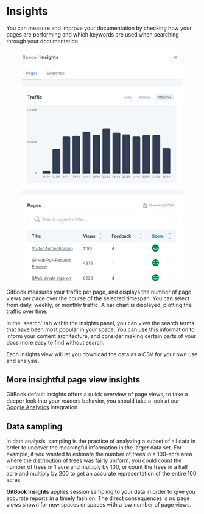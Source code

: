 # Insights

You can measure and improve your documentation by checking how your pages are performing and which keywords are used when searching through your documentation.

<figure><img src="../.gitbook/assets/image.png" alt=""><figcaption></figcaption></figure>

GitBook measures your traffic per page, and displays the number of page views per page over the course of the selected timespan. You can select from daily, weekly, or monthly traffic. A bar chart is displayed, plotting the traffic over time.

In the 'search' tab within the insights panel, you can view the search terms that have been most popular in your space. You can use this information to inform your content architecture, and consider making certain parts of your docs more easy to find without search.

Each insights view will let you download the data as a CSV for your own use and analysis.

## More insightful page view insights

GitBook default insights offers a quick overview of page views, to take a deeper look into your readers behavior, you should take a look at our [Google Analytics](../features/broken-reference/) integration.

## **Data sampling**

In data analysis, sampling is the practice of analyzing a subset of all data in order to uncover the meaningful information in the larger data set. For example, if you wanted to estimate the number of trees in a 100-acre area where the distribution of trees was fairly uniform, you could count the number of trees in 1 acre and multiply by 100, or count the trees in a half acre and multiply by 200 to get an accurate representation of the entire 100 acres.

**GitBook Insights** applies session sampling to your data in order to give you accurate reports in a timely fashion. The direct consequences is no page views shown for new spaces or spaces with a low number of page views.
